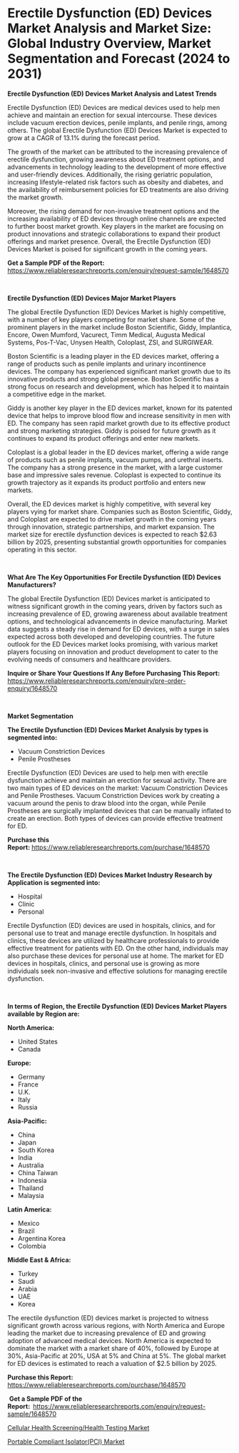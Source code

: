 <p><h1>Erectile Dysfunction (ED) Devices Market Analysis and Market Size: Global Industry Overview, Market Segmentation and Forecast (2024 to 2031)</h1></p><p><strong>Erectile Dysfunction (ED) Devices Market Analysis and Latest Trends</strong></p>
<p><p>Erectile Dysfunction (ED) Devices are medical devices used to help men achieve and maintain an erection for sexual intercourse. These devices include vacuum erection devices, penile implants, and penile rings, among others. The global Erectile Dysfunction (ED) Devices Market is expected to grow at a CAGR of 13.1% during the forecast period. </p><p>The growth of the market can be attributed to the increasing prevalence of erectile dysfunction, growing awareness about ED treatment options, and advancements in technology leading to the development of more effective and user-friendly devices. Additionally, the rising geriatric population, increasing lifestyle-related risk factors such as obesity and diabetes, and the availability of reimbursement policies for ED treatments are also driving the market growth.</p><p>Moreover, the rising demand for non-invasive treatment options and the increasing availability of ED devices through online channels are expected to further boost market growth. Key players in the market are focusing on product innovations and strategic collaborations to expand their product offerings and market presence. Overall, the Erectile Dysfunction (ED) Devices Market is poised for significant growth in the coming years.</p></p>
<p><strong>Get a Sample PDF of the Report:&nbsp;</strong> <a href="https://www.reliableresearchreports.com/enquiry/request-sample/1648570">https://www.reliableresearchreports.com/enquiry/request-sample/1648570</a></p>
<p>&nbsp;</p>
<p><strong>Erectile Dysfunction (ED) Devices Major Market Players</strong></p>
<p><p>The global Erectile Dysfunction (ED) Devices Market is highly competitive, with a number of key players competing for market share. Some of the prominent players in the market include Boston Scientific, Giddy, Implantica, Encore, Owen Mumford, Vacurect, Timm Medical, Augusta Medical Systems, Pos-T-Vac, Unysen Health, Coloplast, ZSI, and SURGIWEAR.</p><p>Boston Scientific is a leading player in the ED devices market, offering a range of products such as penile implants and urinary incontinence devices. The company has experienced significant market growth due to its innovative products and strong global presence. Boston Scientific has a strong focus on research and development, which has helped it to maintain a competitive edge in the market.</p><p>Giddy is another key player in the ED devices market, known for its patented device that helps to improve blood flow and increase sensitivity in men with ED. The company has seen rapid market growth due to its effective product and strong marketing strategies. Giddy is poised for future growth as it continues to expand its product offerings and enter new markets.</p><p>Coloplast is a global leader in the ED devices market, offering a wide range of products such as penile implants, vacuum pumps, and urethral inserts. The company has a strong presence in the market, with a large customer base and impressive sales revenue. Coloplast is expected to continue its growth trajectory as it expands its product portfolio and enters new markets.</p><p>Overall, the ED devices market is highly competitive, with several key players vying for market share. Companies such as Boston Scientific, Giddy, and Coloplast are expected to drive market growth in the coming years through innovation, strategic partnerships, and market expansion. The market size for erectile dysfunction devices is expected to reach $2.63 billion by 2025, presenting substantial growth opportunities for companies operating in this sector.</p></p>
<p>&nbsp;</p>
<p><strong>What Are The Key Opportunities For Erectile Dysfunction (ED) Devices Manufacturers?</strong></p>
<p><p>The global Erectile Dysfunction (ED) Devices market is anticipated to witness significant growth in the coming years, driven by factors such as increasing prevalence of ED, growing awareness about available treatment options, and technological advancements in device manufacturing. Market data suggests a steady rise in demand for ED devices, with a surge in sales expected across both developed and developing countries. The future outlook for the ED Devices market looks promising, with various market players focusing on innovation and product development to cater to the evolving needs of consumers and healthcare providers.</p></p>
<p><strong>Inquire or Share Your Questions If Any Before Purchasing This Report:</strong> <a href="https://www.reliableresearchreports.com/enquiry/pre-order-enquiry/1648570">https://www.reliableresearchreports.com/enquiry/pre-order-enquiry/1648570</a></p>
<p>&nbsp;</p>
<p><strong>Market Segmentation</strong></p>
<p><strong>The Erectile Dysfunction (ED) Devices Market Analysis by types is segmented into:</strong></p>
<p><ul><li>Vacuum Constriction Devices</li><li>Penile Prostheses</li></ul></p>
<p><p>Erectile Dysfunction (ED) Devices are used to help men with erectile dysfunction achieve and maintain an erection for sexual activity. There are two main types of ED devices on the market: Vacuum Constriction Devices and Penile Prostheses. Vacuum Constriction Devices work by creating a vacuum around the penis to draw blood into the organ, while Penile Prostheses are surgically implanted devices that can be manually inflated to create an erection. Both types of devices can provide effective treatment for ED. </p></p>
<p><strong>Purchase this Report:&nbsp;</strong><a href="https://www.reliableresearchreports.com/purchase/1648570">https://www.reliableresearchreports.com/purchase/1648570</a></p>
<p>&nbsp;</p>
<p><strong>The Erectile Dysfunction (ED) Devices Market Industry Research by Application is segmented into:</strong></p>
<p><ul><li>Hospital</li><li>Clinic</li><li>Personal</li></ul></p>
<p><p>Erectile Dysfunction (ED) devices are used in hospitals, clinics, and for personal use to treat and manage erectile dysfunction. In hospitals and clinics, these devices are utilized by healthcare professionals to provide effective treatment for patients with ED. On the other hand, individuals may also purchase these devices for personal use at home. The market for ED devices in hospitals, clinics, and personal use is growing as more individuals seek non-invasive and effective solutions for managing erectile dysfunction.</p></p>
<p>&nbsp;</p>
<p><strong>In terms of Region, the Erectile Dysfunction (ED) Devices Market Players available by Region are:</strong></p>
<p>
    <p> <strong> North America: </strong>
        <ul>
            <li>United States</li>
            <li>Canada</li>
        </ul>
        </p> 
    <p> <strong> Europe: </strong>
        <ul>
            <li>Germany</li>
            <li>France</li>
            <li>U.K.</li>
            <li>Italy</li>
            <li>Russia</li>
        </ul>
        </p> 
    <p> <strong> Asia-Pacific: </strong>
        <ul>
            <li>China</li>
            <li>Japan</li>
            <li>South Korea</li>
            <li>India</li>
            <li>Australia</li>
            <li>China Taiwan</li>
            <li>Indonesia</li>
            <li>Thailand</li>
            <li>Malaysia</li>
        </ul>
        </p> 
    <p> <strong> Latin America: </strong>
        <ul>
            <li>Mexico</li>
            <li>Brazil</li>
            <li>Argentina Korea</li>
            <li>Colombia</li>
        </ul>
        </p> 
    <p> <strong> Middle East & Africa: </strong>
        <ul>
            <li>Turkey</li>
            <li>Saudi</li>
            <li>Arabia</li>
            <li>UAE</li>
            <li>Korea</li>
        </ul>
    </p>
    </p>
<p><p>The erectile dysfunction (ED) devices market is projected to witness significant growth across various regions, with North America and Europe leading the market due to increasing prevalence of ED and growing adoption of advanced medical devices. North America is expected to dominate the market with a market share of 40%, followed by Europe at 30%, Asia-Pacific at 20%, USA at 5% and China at 5%. The global market for ED devices is estimated to reach a valuation of $2.5 billion by 2025.</p></p>
<p><strong>Purchase this Report: </strong><a href="https://www.reliableresearchreports.com/purchase/1648570">https://www.reliableresearchreports.com/purchase/1648570</a></p>
<p>&nbsp;<strong>Get a Sample PDF of the Report:&nbsp;&nbsp;</strong><a href="https://www.reliableresearchreports.com/enquiry/request-sample/1648570">https://www.reliableresearchreports.com/enquiry/request-sample/1648570</a></p>
<p><strong></strong></p>
<p><p><a href="https://issuu.com/reportprime-2/docs/cellular-health-screeninghealth-testing-market-siz">Cellular Health Screening/Health Testing Market</a></p><p><a href="https://issuu.com/reportprime-2/docs/portable-compliant-isolatorpci-market-size-2030.pp">Portable Compliant Isolator(PCI) Market</a></p></p>